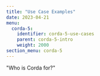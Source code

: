 ```yaml
---
title: "Use Case Examples"
date: 2023-04-21
menu:
  corda-5:
    identifier: corda-5-use-cases
    parent: corda-5-intro
    weight: 2000
section_menu: corda-5
---
```

"Who is Corda for?"
